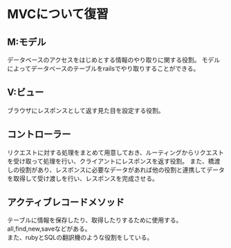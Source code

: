 # MVCについて復習
## M:モデル
データベースのアクセスをはじめとする情報のやり取りに関する役割。
モデルによってデータベースのテーブルをrailsでやり取りすることができる。
## V:ビュー
ブラウザにレスポンスとして返す見た目を設定する役割。
## コントローラー
リクエストに対する処理をまとめて用意しておき、ルーティングからリクエストを受け取って処理を行い、クライアントにレスポンスを返す役割。
また、橋渡しの役割があり、レスポンスに必要なデータがあれば他の役割と連携してデータを取得して受け渡しを行い、レスポンスを完成させる。
<br>
## アクティブレコードメソッド
テーブルに情報を保存したり、取得したりするために使用する。all,find,new,saveなどがある。<br>
また、rubyとSQLの翻訳機のような役割をしている。
